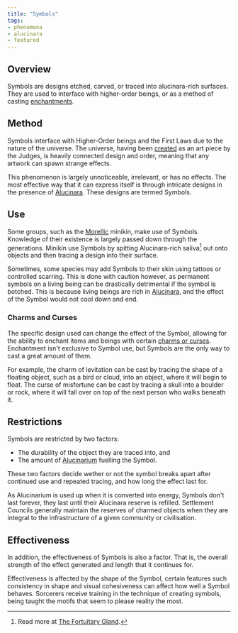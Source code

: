 ```yaml
---
title: "Symbols"
tags:
- phenomena
- alucinara
- featured
---
```

## Overview
Symbols are designs etched, carved, or traced into alucinara-rich surfaces. They are used to interface with higher-order beings, or as a method of casting [enchantments](phenomena/enchantment.md).
## Method
Symbols interface with Higher-Order beings and the First Laws due to the nature of the universe. The universe, having been [created](lore/creation-story.md) as an art piece by the Judges, is heavily connected design and order, meaning that any artwork can spawn strange effects.

This phenomenon is largely unnoticeable, irrelevant, or has no effects. The most effective way that it can express itself is through intricate designs in the presence of [Alucinara](phenomena/alucinara.md). These designs are termed Symbols.
## Use
Some groups, such as the [Morellic](groups/morellic-minikin.md) minikin, make use of Symbols. Knowledge of their existence is largely passed down through the generations. Minikin use Symbols by spitting Alucinara-rich saliva[^2] out onto objects and then tracing a design into their surface.

Sometimes, some species may add Symbols to their skin using tattoos or controlled scarring. This is done with caution however, as permanent symbols on a living being can be drastically detrimental if the symbol is botched. This is because living beings are rich in [Alucinara](phenomena/alucinara.md), and the effect of the Symbol would not cool down and end.
### Charms and Curses
The specific design used can change the effect of the Symbol, allowing for the ability to enchant items and beings with certain [charms or curses](phenomena/enchantment.md). Enchantment isn't exclusive to Symbol use, but Symbols are the only way to cast a great amount of them.

For example, the charm of levitation can be cast by tracing the shape of a floating object, such as a bird or cloud, into an object, where it will begin to float. The curse of misfortune can be cast by tracing a skull into a boulder or rock, where it will fall over on top of the next person who walks beneath it.
## Restrictions
Symbols are restricted by two factors:
- The durability of the object they are traced into, and
- The amount of [Alucinarium](phenomena/alucinara.md) fuelling the Symbol.

These two factors decide wether or not the symbol breaks apart after continued use and repeated tracing, and how long the effect last for.

As Alucinarium is used up when it is converted into energy, Symbols don't last forever, they last until their Alucinara reserve is refilled. Settlement Councils generally maintain the reserves of charmed objects when they are integral to the infrastructure of a given community or civilisation.

## Effectiveness
In addition, the effectiveness of Symbols is also a factor. That is, the overall strength of the effect generated and length that it continues for.

Effectiveness is affected by the shape of the Symbol, certain features such consistency in shape and visual cohesiveness can affect how well a Symbol behaves. Sorcerers receive training in the technique of creating symbols, being taught the motifs that seem to please reality the most.

[^1]: Read more at [Watchstones](phenomena/symbols/watchstones.md).
[^2]: Read more at [The Fortuitary Gland](phenomena/fortuitary-gland.md).